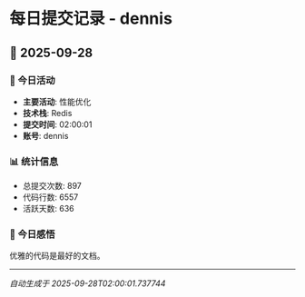 # 每日提交记录 - dennis

## 📅 2025-09-28

### 🎯 今日活动
- **主要活动**: 性能优化
- **技术栈**: Redis
- **提交时间**: 02:00:01
- **账号**: dennis

### 📊 统计信息
- 总提交次数: 897
- 代码行数: 6557
- 活跃天数: 636

### 💭 今日感悟
优雅的代码是最好的文档。

---
*自动生成于 2025-09-28T02:00:01.737744*
